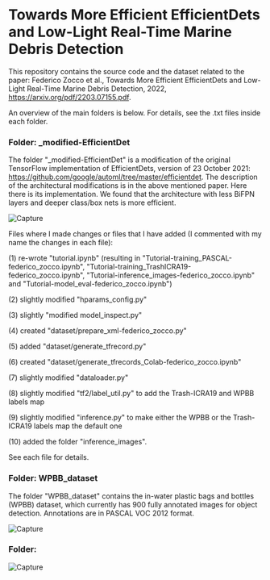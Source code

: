 # Towards More Efficient EfficientDets and Low-Light Real-Time Marine Debris Detection 

This repository contains the source code and the dataset related to the paper:
Federico Zocco et al., Towards More Efficient EfficientDets and Low-Light Real-Time Marine Debris Detection, 2022, https://arxiv.org/pdf/2203.07155.pdf.  

An overview of the main folders is below. For details, see the .txt files inside each folder.

### Folder: _modified-EfficientDet

The folder "_modified-EfficientDet" is a modification of the original TensorFlow implementation of EfficientDets, version 
of 23 October 2021: https://github.com/google/automl/tree/master/efficientdet. The description of the architectural modifications is in the above mentioned paper. Here there is its implementation. We found that the architecture with less BiFPN layers and deeper class/box nets is more efficient.  

![Capture](https://user-images.githubusercontent.com/62107909/158774955-c8ba86e7-dc3d-4214-bdef-c634573e8209.JPG)

Files where I made changes or files that I have added (I commented with my name the changes in each file):

(1) re-wrote "tutorial.ipynb" (resulting in "Tutorial-training_PASCAL-federico_zocco.ipynb", "Tutorial-training_TrashICRA19-federico_zocco.ipynb", "Tutorial-inference_images-federico_zocco.ipynb" and "Tutorial-model_eval-federico_zocco.ipynb")

(2) slightly modified "hparams_config.py" 

(3) slightly "modified model_inspect.py"

(4) created "dataset/prepare_xml-federico_zocco.py"

(5) added "dataset/generate_tfrecord.py"

(6) created "dataset/generate_tfrecords_Colab-federico_zocco.ipynb"

(7) slightly modified "dataloader.py"

(8) slightly modified "tf2/label_util.py" to add the Trash-ICRA19 and WPBB labels map 

(9) slightly modified "inference.py" to make either the WPBB or the Trash-ICRA19 labels map the default one

(10) added the folder "inference_images".

See each file for details. 

### Folder: WPBB_dataset

The folder "WPBB_dataset" contains the in-water plastic bags and bottles (WPBB) dataset, which currently has 900 fully annotated images for object detection. Annotations are in PASCAL VOC 2012 format.

![Capture](https://user-images.githubusercontent.com/62107909/158658670-1b94b5cb-0b18-42f0-861c-e13c8c936ab4.JPG)

### Folder: 

![Capture](https://user-images.githubusercontent.com/62107909/158659111-9856b27f-ba26-44ca-81b2-e9d98c0fa0bf.JPG)
